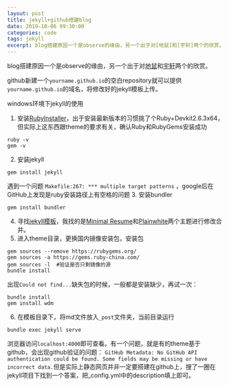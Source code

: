 ```yaml
---
layout: post
title: jekyll+github搭建blog
date: 2019-10-06 09:30:00
categories: code
tags: jekyll
excerpt: blog搭建原因一个是observe的缘由，另一个出于对[地鼠]和[宇轩]两个的欣赏。 github新建一个yourname.github.io的空白repository就可以提供yourname.github.io的域名，将修改好的jekyll模板上传。 windows环境下jekyll的使用 1. 安装[RubyInstaller]，出于安装最新版本的习惯挑了个Ruby+Devkit2.6.3x64，但实际上这东西跟theme的要求有关...
---
```


blog搭建原因一个是observe的缘由，另一个出于对[地鼠](https://dishudishu.com/)和[宇轩](https://xuanxuanblingbling.github.io/)两个的欣赏。

github新建一个`yourname.github.io`的空白repository就可以提供`yourname.github.io`的域名，将修改好的jekyll模板上传。

windows环境下jekyll的使用

1. 安装[RubyInstaller](https://rubyinstaller.org/)，出于安装最新版本的习惯挑了个Ruby+Devkit2.6.3x64，但实际上这东西跟theme的要求有关，确认Ruby和RubyGems安装成功
```
ruby -v
gem -v
```
2. 安装jekyll
```
gem install jekyll
```
遇到一个问题 `Makefile:267: *** multiple target patterns` ，google后在GitHub上发现是ruby安装路径上有空格的问题
3. 安装bundler
```
gem install bundler
```
4. 寻找[jekyll模板](http://jekyllthemes.org/)，我找的是[Minimal Resume](http://jekyllthemes.org/themes/Minimal-Resume/)和[Plainwhite](http://jekyllthemes.org/themes/PlainWhite-Jekyll/)两个主题进行修改合并。
5. 进入theme目录，更换国内镜像安装包，安装包
```
gem sources --remove https://rubygems.org/
gem sources -a https://gems.ruby-china.com/
gem sources -l  #验证是否只剩镜像的源
bundle install  
```
出现`Could not find...`缺失包的时候，一般都是安装缺少，再试一次：
```
bundle install
gem install wdm
```
6. 在模板目录下，将md文件放入`_post`文件夹，当前目录运行
```
bundle exec jekyll serve
```
浏览器访问`localhost:4000`即可查看。有一个问题，就是有的theme基于github，会出现github验证的问题： `GitHub Metadata: No GitHub API authentication could be found. Some fields may be missing or have incorrect data.`但是实际上静态网页并非一定要搭建在github上，搜了一圈在jekyll项目下找到一个答案，把_config.yml中的description填上即可。